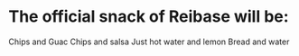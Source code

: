 # The official snack of Reibase will be:



Chips and Guac
Chips and salsa
Just hot water and lemon
Bread and water
